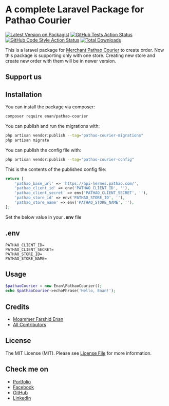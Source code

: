 # A complete Laravel Package for Pathao Courier

[![Latest Version on Packagist](https://img.shields.io/packagist/v/enan/pathao-courier.svg?style=flat-square)](https://packagist.org/packages/enan/pathao-courier)
[![GitHub Tests Action Status](https://img.shields.io/github/actions/workflow/status/enan/pathao-courier/run-tests.yml?branch=main&label=tests&style=flat-square)](https://github.com/enan/pathao-courier/actions?query=workflow%3Arun-tests+branch%3Amain)
[![GitHub Code Style Action Status](https://img.shields.io/github/actions/workflow/status/enan/pathao-courier/fix-php-code-style-issues.yml?branch=main&label=code%20style&style=flat-square)](https://github.com/enan/pathao-courier/actions?query=workflow%3A"Fix+PHP+code+style+issues"+branch%3Amain)
[![Total Downloads](https://img.shields.io/packagist/dt/enan/pathao-courier.svg?style=flat-square)](https://packagist.org/packages/enan/pathao-courier)

This is a laravel package for [Merchant Pathao Courier](https://merchant.pathao.com/) to create order. Now this package is supporting only with one store. Creating new store and create new order with them will be in newer version.

## Support us

## Installation

You can install the package via composer:

```bash
composer require enan/pathao-courier
```

You can publish and run the migrations with:

```bash
php artisan vendor:publish --tag="pathao-courier-migrations"
php artisan migrate
```

You can publish the config file with:

```bash
php artisan vendor:publish --tag="pathao-courier-config"
```

This is the contents of the published config file:

```php
return [
    'pathao_base_url' => 'https://api-hermes.pathao.com/',
    'pathao_client_id' => env('PATHAO_CLIENT_ID', ''),
    'pathao_client_secret' => env('PATHAO_CLIENT_SECRET', ''),
    'pathao_store_id' => env('PATHAO_STORE_ID', ''),
    'pathao_store_name' => env('PATHAO_STORE_NAME', ''),
];
```

<!-- Optionally, you can publish the views using

```bash
php artisan vendor:publish --tag="pathao-courier-views"
``` -->

Set the below value in your **.env** file

## .env

```
PATHAO_CLIENT_ID=
PATHAO_CLIENT_SECRET=
PATHAO_STORE_ID=
PATHAO_STORE_NAME=
```

## Usage

```php
$pathaoCourier = new Enan\PathaoCourier();
echo $pathaoCourier->echoPhrase('Hello, Enan!');
```

<!-- ## Testing

```bash
composer test
```

## Changelog

Please see [CHANGELOG](CHANGELOG.md) for more information on what has changed recently.

## Contributing

Please see [CONTRIBUTING](CONTRIBUTING.md) for details.

## Security Vulnerabilities

Please review [our security policy](../../security/policy) on how to report security vulnerabilities. -->

## Credits

-   [Moammer Farshid Enan](https://github.com/Enan)
-   [All Contributors](../../contributors)

## License

The MIT License (MIT). Please see [License File](LICENSE.md) for more information.

## Check me on

-   [Portfolio](https://moammer-enan.com/)
-   [Facebook](https://www.facebook.com/moammerfarshidenan)
-   [GitHub](https://github.com/enuenan)
-   [LinkedIn](https://www.linkedin.com/in/moammer-farshid/)
